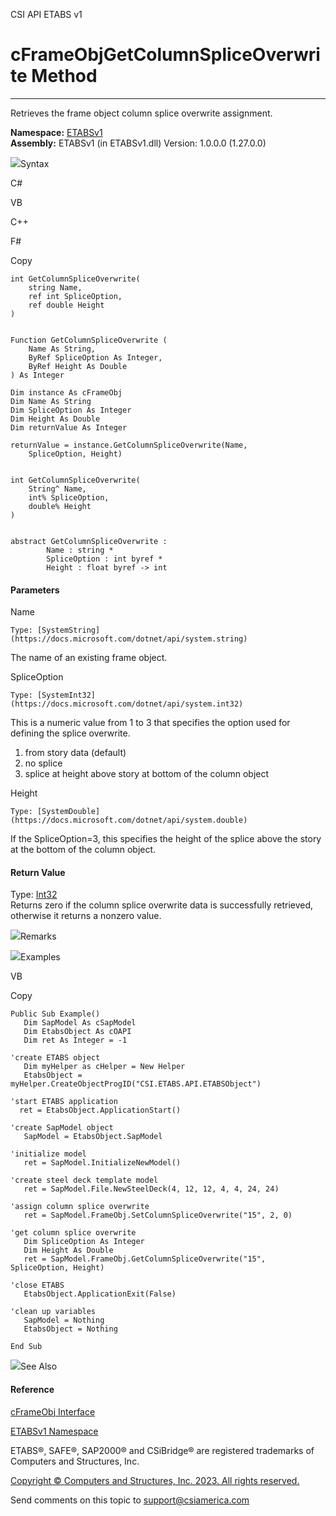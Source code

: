 ﻿

CSI API ETABS v1

# cFrameObjGetColumnSpliceOverwrite Method  
  
---  
  
Retrieves the frame object column splice overwrite assignment.

**Namespace:** [ETABSv1](2780f1b8-2033-5289-2298-1cdb2a7508d9.htm)  
**Assembly:** ETABSv1 (in ETABSv1.dll) Version: 1.0.0.0 (1.27.0.0)

![](../icons/SectionExpanded.png)Syntax

C#

VB

C++

F#

Copy

    
    
    int GetColumnSpliceOverwrite(
    	string Name,
    	ref int SpliceOption,
    	ref double Height
    )
    
    
    Function GetColumnSpliceOverwrite ( 
    	Name As String,
    	ByRef SpliceOption As Integer,
    	ByRef Height As Double
    ) As Integer
    
    Dim instance As cFrameObj
    Dim Name As String
    Dim SpliceOption As Integer
    Dim Height As Double
    Dim returnValue As Integer
    
    returnValue = instance.GetColumnSpliceOverwrite(Name, 
    	SpliceOption, Height)
    
    
    int GetColumnSpliceOverwrite(
    	String^ Name, 
    	int% SpliceOption, 
    	double% Height
    )
    
    
    abstract GetColumnSpliceOverwrite : 
            Name : string * 
            SpliceOption : int byref * 
            Height : float byref -> int 
    

#### Parameters

Name

    Type: [SystemString](https://docs.microsoft.com/dotnet/api/system.string)  
The name of an existing frame object.

SpliceOption

    Type: [SystemInt32](https://docs.microsoft.com/dotnet/api/system.int32)  
This is a numeric value from 1 to 3 that specifies the option used for
defining the splice overwrite.

  1. from story data (default)
  2. no splice
  3. splice at height above story at bottom of the column object

Height

    Type: [SystemDouble](https://docs.microsoft.com/dotnet/api/system.double)  
If the SpliceOption=3, this specifies the height of the splice above the story
at the bottom of the column object.

#### Return Value

Type: [Int32](https://docs.microsoft.com/dotnet/api/system.int32)  
Returns zero if the column splice overwrite data is successfully retrieved,
otherwise it returns a nonzero value.

![](../icons/SectionExpanded.png)Remarks

![](../icons/SectionExpanded.png)Examples

VB

Copy

    
    
    Public Sub Example()
       Dim SapModel As cSapModel
       Dim EtabsObject As cOAPI
       Dim ret As Integer = -1
    
    'create ETABS object
       Dim myHelper as cHelper = New Helper
       EtabsObject = myHelper.CreateObjectProgID("CSI.ETABS.API.ETABSObject")
    
    'start ETABS application
      ret = EtabsObject.ApplicationStart()
    
    'create SapModel object
       SapModel = EtabsObject.SapModel
    
    'initialize model
       ret = SapModel.InitializeNewModel()
    
    'create steel deck template model
       ret = SapModel.File.NewSteelDeck(4, 12, 12, 4, 4, 24, 24)
    
    'assign column splice overwrite
       ret = SapModel.FrameObj.SetColumnSpliceOverwrite("15", 2, 0)
    
    'get column splice overwrite
       Dim SpliceOption As Integer
       Dim Height As Double
       ret = SapModel.FrameObj.GetColumnSpliceOverwrite("15", SpliceOption, Height)
    
    'close ETABS
       EtabsObject.ApplicationExit(False)
    
    'clean up variables
       SapModel = Nothing
       EtabsObject = Nothing
    
    End Sub

![](../icons/SectionExpanded.png)See Also

#### Reference

[cFrameObj Interface](d5342667-2977-9fdc-9769-e4e2becc0803.htm)

[ETABSv1 Namespace](2780f1b8-2033-5289-2298-1cdb2a7508d9.htm)

ETABS®, SAFE®, SAP2000® and CSiBridge® are registered trademarks of Computers
and Structures, Inc.  

[Copyright © Computers and Structures, Inc. 2023. All rights
reserved.](http://www.csiamerica.com)

Send comments on this topic to
[support@csiamerica.com](mailto:support%40csiamerica.com?Subject=CSI%20API%20ETABS%20v1)

